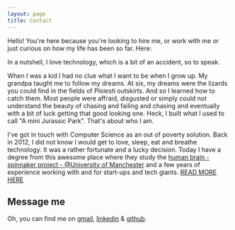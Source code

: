 ```yaml
---
layout: page
title: Contact
---
```


Hello! You're here because you're looking to hire me, or work with me or just curious on how my life has been so far. Here:

In a nutshell, I love technology, which is a bit of an accident, so to speak. 

When I was a kid I had no clue what I want to be when I grow up. My grandpa taught me to follow my dreams. At six, my dreams were the lizards you could find in the fields of Ploiesti outskirts. And so I learned how to catch them. Most people were affraid, disgusted or simply could not understand the beauty of chasing and failing and chasing and eventually with a bit of luck getting that good looking one. Heck, I built what I used to call  "A mini Jurassic Park". That's about who I am.

I've got in touch with Computer Science as an out of poverty solution. Back in 2012, I did not know I would get to love, sleep, eat and breathe technology. It was a rather fortunate and a lucky decision. Today I have a degree from this awesome place where they study the [human brain - spinnaker project - @University of Manchester](http://apt.cs.manchester.ac.uk/projects/SpiNNaker/) and a few years of experience working with and for start-ups and tech giants. [READ MORE HERE](http://cristianstefan.me/menu/about.html) 

## Message me

Oh, you can find me on [gmail](mailto:tutuianucstefan@gmail.com), [linkedin](https://www.linkedin.com/in/stefan-cristian-74323190/) & [github](https://github.com/CristianStefanTutuianu).
